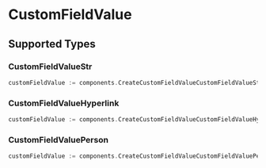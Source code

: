 # CustomFieldValue


## Supported Types

### CustomFieldValueStr

```go
customFieldValue := components.CreateCustomFieldValueCustomFieldValueStr(components.CustomFieldValueStr{/* values here */})
```

### CustomFieldValueHyperlink

```go
customFieldValue := components.CreateCustomFieldValueCustomFieldValueHyperlink(components.CustomFieldValueHyperlink{/* values here */})
```

### CustomFieldValuePerson

```go
customFieldValue := components.CreateCustomFieldValueCustomFieldValuePerson(components.CustomFieldValuePerson{/* values here */})
```

